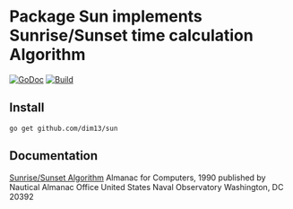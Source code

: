 # Package Sun implements Sunrise/Sunset time calculation Algorithm

[![GoDoc](https://godoc.org/github.com/dim13/sun?status.svg)](https://godoc.org/github.com/dim13/sun)
[![Build](https://github.com/dim13/sun/workflows/build/badge.svg)](https://github.com/dim13/sun/actions)

## Install

	go get github.com/dim13/sun

## Documentation

[Sunrise/Sunset Algorithm](docs/sunrise_sunset_algorithm.txt)
Almanac for Computers, 1990
published by Nautical Almanac Office
United States Naval Observatory
Washington, DC 20392
